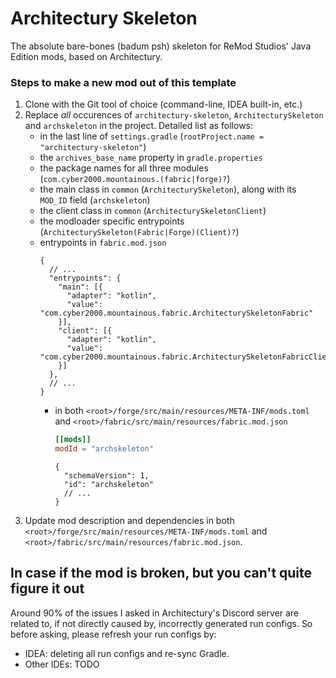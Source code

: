 # Architectury Skeleton
The absolute bare-bones (badum psh) skeleton for ReMod Studios' Java Edition mods, based on Architectury.
### Steps to make a new mod out of this template
1. Clone with the Git tool of choice (command-line, IDEA built-in, etc.)
2. Replace *all* occurences of `architectury-skeleton`, `ArchitecturySkeleton` and `archskeleton` in the project. Detailed list as follows:
    * in the last line of `settings.gradle` (`rootProject.name = "architectury-skeleton"`)
    * the `archives_base_name` property in `gradle.properties`
    * the package names for all three modules (`com.cyber2000.mountainous.(fabric|forge)?`)
    * the main class in `common` (`ArchitecturySkeleton`), along with its `MOD_ID` field (`archskeleton`)
    * the client class in `common` (`ArchitecturySkeletonClient`)
    * the modloader specific entrypoints (`ArchitecturySkeleton(Fabric|Forge)(Client)?`)
    * entrypoints in `fabric.mod.json`
        ```json5
        {
          // ...
          "entrypoints": {
            "main": [{
              "adapter": "kotlin",
              "value": "com.cyber2000.mountainous.fabric.ArchitecturySkeletonFabric"
            }],
            "client": [{
              "adapter": "kotlin",
              "value": "com.cyber2000.mountainous.fabric.ArchitecturySkeletonFabricClient"
            }]
          },
          // ...
        }
        ```
      * in both `<root>/forge/src/main/resources/META-INF/mods.toml` and `<root>/fabric/src/main/resources/fabric.mod.json`
        ```toml
        [[mods]]
        modId = "archskeleton"
        ```
        ```json5
        {
          "schemaVersion": 1,
          "id": "archskeleton"
          // ...
        }
        ```
3. Update mod description and dependencies in both `<root>/forge/src/main/resources/META-INF/mods.toml` and `<root>/fabric/src/main/resources/fabric.mod.json`.

## In case if the mod is broken, but you can't quite figure it out
Around 90% of the issues I asked in Architectury's Discord server are related to, if not directly caused by, incorrectly generated run configs.
So before asking, please refresh your run configs by:
   * IDEA: deleting all run configs and re-sync Gradle.
   * Other IDEs: TODO